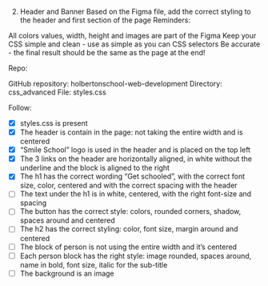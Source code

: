 2. Header and Banner
Based on the Figma file, add the correct styling to the header and first section of the page
Reminders:

All colors values, width, height and images are part of the Figma
Keep your CSS simple and clean - use as simple as you can CSS selectors
Be accurate - the final result should be the same as the page at the end!

Repo:

GitHub repository: holbertonschool-web-development
Directory: css_advanced
File: styles.css


Follow: 
- [x] styles.css is present
- [x] The header is contain in the page: not taking the entire width and is centered
- [x] “Smile School” logo is used in the header and is placed on the top left
- [x] The 3 links on the header are horizontally aligned, in white without the underline and the block is aligned to the right
- [x] The h1 has the correct wording “Get schooled”, with the correct font size, color, centered and with the correct spacing with the header
- [ ] The text under the h1 is in white, centered, with the right font-size and spacing
- [ ] The button has the correct style: colors, rounded corners, shadow, spaces around and centered
- [ ] The h2 has the correct styling: color, font size, margin around and centered
- [ ] The block of person is not using the entire width and it’s centered
- [ ] Each person block has the right style: image rounded, spaces around, name in bold, font size, italic for the sub-title
- [ ] The background is an image
